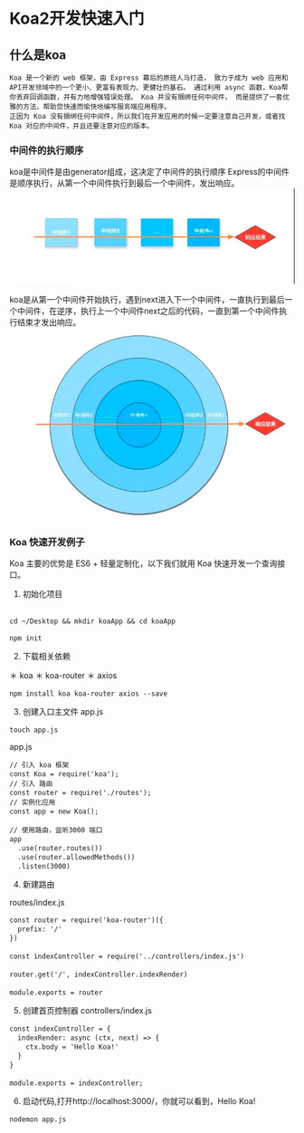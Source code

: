 # Koa2开发快速入门

## 什么是koa

    Koa 是一个新的 web 框架，由 Express 幕后的原班人马打造， 致力于成为 web 应用和 API开发领域中的一个更小、更富有表现力、更健壮的基石。 通过利用 async 函数，Koa帮你丢弃回调函数，并有力地增强错误处理。 Koa 并没有捆绑任何中间件， 而是提供了一套优雅的方法，帮助您快速而愉快地编写服务端应用程序。
    正因为 Koa 没有捆绑任何中间件，所以我们在开发应用的时候一定要注意自己开发，或者找 Koa 对应的中间件，并且还要注意对应的版本。

### 中间件的执行顺序

koa是中间件是由generator组成，这决定了中间件的执行顺序
Express的中间件是顺序执行，从第一个中间件执行到最后一个中间件，发出响应。
![images](https://raw.githubusercontent.com/rainyGLC/gitPress/master/images/15%20_2.png)
 
koa是从第一个中间件开始执行，遇到next进入下一个中间件，一直执行到最后一个中间件，在逆序，执行上一个中间件next之后的代码，一直到第一个中间件执行结束才发出响应。
![images](https://raw.githubusercontent.com/rainyGLC/gitPress/master/images/16.png)

### Koa 快速开发例子
Koa 主要的优势是 ES6 + 轻量定制化，以下我们就用 Koa 快速开发一个查询接口。
1. 初始化项目

```

cd ~/Desktop && mkdir koaApp && cd koaApp
```

```
npm init
```

2. 下载相关依赖

＊ koa
＊ koa-router
＊ axios

```
npm install koa koa-router axios --save
```

3. 创建入口主文件 app.js

```
touch app.js
```
app.js

```
// 引入 koa 框架
const Koa = require('koa');
// 引入 路由
const router = require('./routes');
// 实例化应用
const app = new Koa();

// 使用路由，监听3000 端口
app
  .use(router.routes())
  .use(router.allowedMethods())
  .listen(3000)
```

4. 新建路由

routes/index.js
```
const router = require('koa-router')({
  prefix: '/'
})

const indexController = require('../controllers/index.js')

router.get('/', indexController.indexRender)

module.exports = router
```

5. 创建首页控制器 controllers/index.js
```
const indexController = {
  indexRender: async (ctx, next) => {
    ctx.body = 'Hello Koa!'
  } 
}

module.exports = indexController;
```

6. 启动代码,打开http://localhost:3000/，你就可以看到，Hello Koa!

```
nodemon app.js
```
